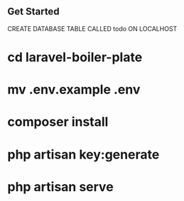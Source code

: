 ## Get Started

CREATE DATABASE TABLE CALLED todo ON LOCALHOST

# cd laravel-boiler-plate
# mv .env.example .env
# composer install
# php artisan key:generate
# php artisan serve
